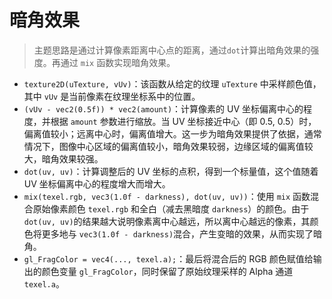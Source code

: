 # 暗角效果

> 主题思路是通过计算像素距离中心点的距离，通过`dot`计算出暗角效果的强度。再通过 `mix` 函数实现暗角效果。

- `texture2D(uTexture, vUv)`：该函数从给定的纹理 `uTexture` 中采样颜色值，其中 `vUv` 是当前像素在纹理坐标系中的位置。
- `(vUv - vec2(0.5f)) * vec2(amount)`：计算像素的 UV 坐标偏离中心的程度，并根据 `amount` 参数进行缩放。当 UV 坐标接近中心（即 0.5, 0.5）时，偏离值较小；远离中心时，偏离值增大。这一步为暗角效果提供了依据，通常情况下，图像中心区域的偏离值较小，暗角效果较弱，边缘区域的偏离值较大，暗角效果较强。
- `dot(uv, uv)`：计算调整后的 UV 坐标的点积，得到一个标量值，这个值随着 UV 坐标偏离中心的程度增大而增大。
- `mix(texel.rgb, vec3(1.0f - darkness), dot(uv, uv))`：使用 `mix` 函数混合原始像素颜色 `texel.rgb` 和全白（减去黑暗度 `darkness`）的颜色。由于 `dot(uv, uv)`的结果越大说明像素离中心越远，所以离中心越远的像素，其颜色将更多地与 `vec3(1.0f - darkness)`混合，产生变暗的效果，从而实现了暗角。
- `gl_FragColor = vec4(..., texel.a);`：最后将混合后的 RGB 颜色赋值给输出的颜色变量 `gl_FragColor`，同时保留了原始纹理采样的 Alpha 通道 `texel.a`。
